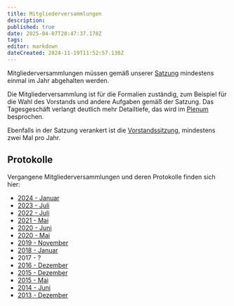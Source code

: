 ```yaml
---
title: Mitgliederversammlungen
description: 
published: true
date: 2025-04-07T20:47:37.178Z
tags: 
editor: markdown
dateCreated: 2024-11-19T11:52:57.130Z
---
```


Mitgliederversammlungen müssen gemäß unserer [Satzung](https://openlab-augsburg.de/verein/satzung/) mindestens einmal im Jahr abgehalten werden.

Die Mitgliederversammlung ist für die Formalien zuständig, zum Beispiel für die Wahl des Vorstands und andere Aufgaben gemäß der Satzung. Das Tagesgeschäft verlangt deutlich mehr Detailtiefe, das wird im [Plenum](Plenum/Infos) besprochen.

Ebenfalls in der Satzung verankert ist die [Vorstandssitzung](/Vorstand/Vorstandssitzung), mindestens zwei Mal pro Jahr.

## Protokolle

Vergangene Mitgliederversammlungen und deren Protokolle finden sich hier:

* [2024 - Januar](/Mitglieder/MV/MV2024)
* [2023 - Juli](/Mitglieder/MV/MV2023)
* [2022 - Juli](/Mitglieder/MV/MV2022)
* [2021 - Mai](/Mitglieder/MV/MV2021)
* [2020 - Juni](/Mitglieder/MV/MV2020-Juni)
* [2020 - Mai](/Mitglieder/MV/MV2020-Mai)
* [2019 - November](/Mitglieder/MV/MV2019)
* [2018 - Januar](/Mitglieder/MV/MV2018)
* 2017 - ?
* [2016 - Dezember](/Mitglieder/MV/MV2016)
* [2015 - Dezember](/Mitglieder/MV/MV2015)
* [2015 - Mai](/Mitglieder/MV/MV2015-Mai)
* [2014 - Juni](/Mitglieder/MV/MV2014)
* [2013 - Dezember](/Mitglieder/MV/MV2013)
